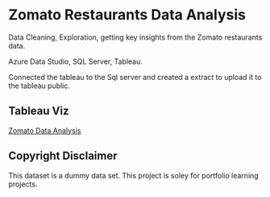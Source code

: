 # Zomato Restaurants Data Analysis

Data Cleaning, Exploration, getting key insights from the Zomato restaurants data.

Azure Data Studio, SQL Server, Tableau.

Connected the tableau to the Sql server and created a extract to upload it to the tableau public.

## Tableau Viz

[Zomato Data Analysis](https://public.tableau.com/views/ZomatoAnalysis_16239597862090/ZomatoDataAnalysis?:language=en-GB&:display_count=n&:origin=viz_share_link)

## Copyright Disclaimer
This dataset is a dummy data set. This project is soley for portfolio learning projects.
